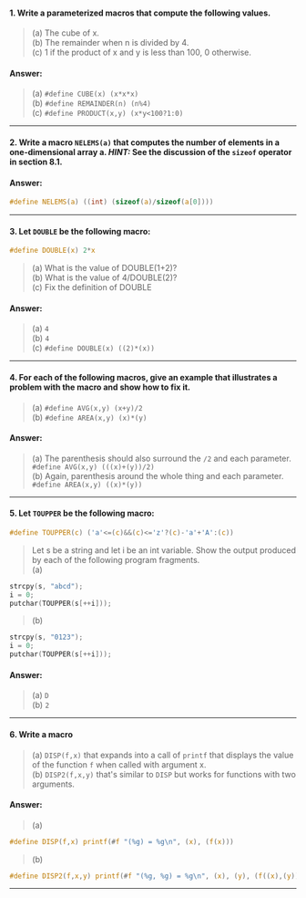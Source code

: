#### 1. Write a parameterized macros that compute the following values.

> (a) The cube of x.  
> (b) The remainder when n is divided by 4.  
> (c) 1 if the product of x and y is less than 100, 0 otherwise.  

#### Answer:

> (a) `#define CUBE(x) (x*x*x)`  
> (b) `#define REMAINDER(n) (n%4)`  
> (c) `#define PRODUCT(x,y) (x*y<100?1:0)`

---

#### 2. Write a macro `NELEMS(a)` that computes the number of elements in a one-dimensional array a. *HINT:* See the discussion of the `sizeof` operator in section 8.1.

#### Answer:

```c
#define NELEMS(a) ((int) (sizeof(a)/sizeof(a[0])))
```

---

#### 3. Let `DOUBLE` be the following macro:

```c
#define DOUBLE(x) 2*x
```

> (a) What is the value of DOUBLE(1+2)?  
> (b) What is the value of 4/DOUBLE(2)?  
> (c) Fix the definition of DOUBLE  

#### Answer:

> (a) `4`  
> (b) `4`  
> (c) `#define DOUBLE(x) ((2)*(x))`  

---

#### 4. For each of the following macros, give an example that illustrates a problem with the macro and show how to fix it.

> (a) `#define AVG(x,y) (x+y)/2`  
> (b) `#define AREA(x,y) (x)*(y)`  

#### Answer:

> (a) The parenthesis should also surround the `/2` and each parameter.  
> `#define AVG(x,y) (((x)+(y))/2)`  
> (b) Again, parenthesis around the whole thing and each parameter.  
> `#define AREA(x,y) ((x)*(y))`  

---

#### 5. Let `TOUPPER` be the following macro:

```c
#define TOUPPER(c) ('a'<=(c)&&(c)<='z'?(c)-'a'+'A':(c))
```

> Let s be a string and let i be an int variable. Show the output produced by each of the following program fragments.  
> (a)
```c
strcpy(s, "abcd");
i = 0;
putchar(TOUPPER(s[++i]));
```

> (b)
```c
strcpy(s, "0123");
i = 0;
putchar(TOUPPER(s[++i]));
```

#### Answer:

> (a) `D`  
> (b) `2`  

---

#### 6. Write a macro 

> (a) `DISP(f,x)` that expands into a call of `printf` that displays the value of the function `f` when called with argument x.  
> (b) `DISP2(f,x,y)` that's similar to `DISP` but works for functions with two arguments.  

#### Answer:

> (a)  

```c
#define DISP(f,x) printf(#f "(%g) = %g\n", (x), (f(x)))
```

> (b)  

```c
#define DISP2(f,x,y) printf(#f "(%g, %g) = %g\n", (x), (y), (f((x),(y))))
```

---
